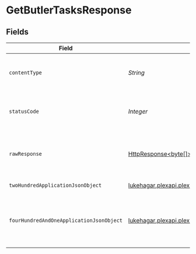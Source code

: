 # GetButlerTasksResponse


## Fields

| Field                                                                                                                                       | Type                                                                                                                                        | Required                                                                                                                                    | Description                                                                                                                                 |
| ------------------------------------------------------------------------------------------------------------------------------------------- | ------------------------------------------------------------------------------------------------------------------------------------------- | ------------------------------------------------------------------------------------------------------------------------------------------- | ------------------------------------------------------------------------------------------------------------------------------------------- |
| `contentType`                                                                                                                               | *String*                                                                                                                                    | :heavy_check_mark:                                                                                                                          | HTTP response content type for this operation                                                                                               |
| `statusCode`                                                                                                                                | *Integer*                                                                                                                                   | :heavy_check_mark:                                                                                                                          | HTTP response status code for this operation                                                                                                |
| `rawResponse`                                                                                                                               | [HttpResponse<byte[]>](https://docs.oracle.com/en/java/javase/11/docs/api/java.net.http/java/net/http/HttpResponse.html)                    | :heavy_check_mark:                                                                                                                          | Raw HTTP response; suitable for custom response parsing                                                                                     |
| `twoHundredApplicationJsonObject`                                                                                                           | [lukehagar.plexapi.plexapi.models.operations.GetButlerTasksResponseBody](../../models/operations/GetButlerTasksResponseBody.md)             | :heavy_minus_sign:                                                                                                                          | All butler tasks                                                                                                                            |
| `fourHundredAndOneApplicationJsonObject`                                                                                                    | [lukehagar.plexapi.plexapi.models.operations.GetButlerTasksButlerResponseBody](../../models/operations/GetButlerTasksButlerResponseBody.md) | :heavy_minus_sign:                                                                                                                          | Unauthorized - Returned if the X-Plex-Token is missing from the header or query.                                                            |